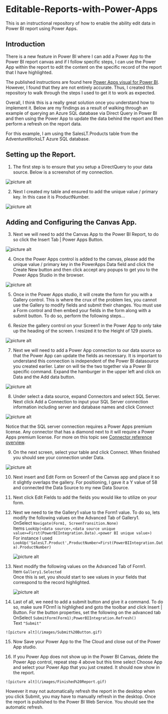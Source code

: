 # Editable-Reports-with-Power-Apps
This is an instructional repository of how to enable the ability edit data in Power BI report using Power Apps.  

## Introduction
There is a new feature in Power BI where I can add a Power App to the Power BI report canvas and if I follow specific steps, I can use the Power App within the report to edit the content on the specific record of the report that I have highlighted. 

The published instructions are found here [Power Apps visual for Power BI](https://docs.microsoft.com/en-us/power-apps/maker/canvas-apps/powerapps-custom-visual).   However, I found that they are not entirely accurate.  Thus, I created this repository to walk through the steps I used to get it to work as expected.

Overall, I think this is a really great solution once you understand how to implement it.  Below are my findings as a result of walking through an example of querying an Azure SQL database via Direct Query in Power BI and then using the Power App to update the data behind the report and then perform a refresh on the report data.

For this example, I am using the SalesLT.Products table from the AdventureWorksLT Azure SQL database.

## Setting up the Report.

1. The first step is to ensure that you setup a DirectQuery to your data source. Below is a screenshot of my connection.

![picture alt](/images/Direct%20Query%20Connection.gif)

2. Next I created my table and ensured to add the unique value / primary key.  In this case it is ProductNumber.

![picture alt](/images/Power%20BI%20Table.gif)

## Adding and Configuring the Canvas App.

3. Next we will need to add the Canvas App to the Power BI Report, to do so click the Insert Tab | Power Apps Button.

![picture alt](/images/Insert%20Power%20Apps.gif)

4. Once the Power Apps control is added to the canvas, please add the unique value / primary key in the PowerApps Data field and click the Create New button and then click accept any popups to get you to the Power Apps Studio in the browser.

![picture alt](/images/PowerApps%20Data%20Value.gif)

5. Once in the Power Apps studio, it will create the form for you with a Gallery control. This is where the crux of the problem lies, you cannot use the Gallery to modify fields and submit their changes.  You must use a Form control and then embed your fields in the form along with a submit button.  To do so, perform the following steps...

6. Resize the gallery control on your Screen1 in the Power App to only take up the heading of the screen.  I resized it to the Height of 129 pixels.  

![picture alt](/images/Gallery%20Heaight.gif)

7. Next we will need to add a Power App connection to our data source so that the Power App can update the fields as necessary.  It is important to understand this connection is independent of the Power BI datasource you created earlier.   Later on will tie the two together via a Power BI specific command.  Expand the hamburger in the upper left and click on Data and the Add data button.

![picture alt](/images/Power%20Apps%20Add%20Data.gif)

8.  Under select a data source, expand Connectors and select SQL Server.  Next click Add a Connection to input your SQL Server connection information including server and database names and click Connect 

![picture alt](/images/Choose%20a%20dataset.gif)

Notice that the SQL server connection requires a Power Apps premium license.  Any connector that has a diamond next to it will require a Power Apps premium license.  For more on this topic see [Connector reference overview](https://docs.microsoft.com/en-us/connectors/connector-reference/).

9. On the next screen, select your table and click Connect.  When finished you should see your connection under Data.

![picture alt](/images/New%20Data%20Connection.gif)

10. Next insert and Edit Form on Screen1 of the Canvas app and place it so it slightly overlaps the gallery.  For positioning, I gave it a Y value of 58 and connected the Data Source to my new Data Source.

11. Next click Edit Fields to add the fields you would like to utilize on your form.

12. Next we need to tie the Gallery1 value to the Form1 value.  To do so, lets modify the following values on the Advanced Tab of Gallery1. <br>
    OnSelect  `Navigate(Form1, ScreenTransition.None)` <br>
    Items  `LookUp(<data source>,<data source unique value>=First(PowerBIIntegration.Data).<power BI unique value>)`<br>
    For instance I used `LookUp('SalesLT.Product',ProductNumber=First(PowerBIIntegration.Data).ProductNumber)`<br>

    ![picture alt](/images/Gallery%20Advanced%20Values.gif)

13. Next modify the following values on the Advanced Tab of Form1.  <br>
    Item  `Gallery1.Selected` <br>
    Once this is set, you should start to see values in your fields that correspond to the record highlighted.<br>

    ![picture alt](/images/Form%20Advanced%20Values.gif)

14.  Last of all, we need to add a submit button and give it a command.  To do so, make sure FOrm1 is highlighed and goto the toolbar and click Insert | Button.  For the button properties, set the following on the advanced tab
    OnSelect  `SubmitForm(Form1);PowerBIIntegration.Refresh()` <br>
    Text  `"Submit"`<br>

    ![picture alt](/images/Submit%20Button.gif)

15.  Now Save your Power App to the The Cloud and close out of the Power App studio.

16.  If you Power App does not show up in the Power BI Canvas, delete the Power App control, repeat step 4 above but this time select Choose App and select your Power App that you just created.  It should now show in the report.  

    ![picture alt](/images/Finished%20Report.gif)

However it may not automatically refresh the report in the desktop when you click Submit, you may have to manually refresh in the desktop.  Once the report is published to the Power BI Web Service.  You should see the automatic refresh.
















